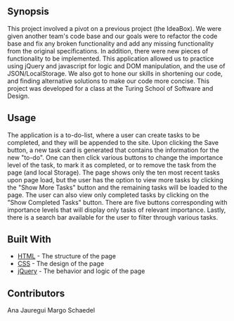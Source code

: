 ## Synopsis

This project involved a pivot on a previous project (the IdeaBox). We were given another team's code base and our goals were to refactor the code base and fix any broken functionality and add any missing functionality from the original specifications. In addition, there were new pieces of functionality to be implemented.  This application allowed us to practice using jQuery and javascript for logic and DOM manipulation, and the use of JSON/LocalStorage. We also got to hone our skills in shortening our code, and finding alternative solutions to make our code more concise.  This project was developed for a class at the Turing School of Software and Design.

## Usage
The application is a to-do-list, where a user can create tasks to be completed, and they will be appended to the site. Upon clicking the Save button, a new task card is generated that contains the information for the new "to-do".  One can then click various buttons to change the importance level of the task, to mark it as completed, or to remove the task from the page (and local Storage). The page shows only the ten most recent tasks upon page load, but the user has the option to view more tasks by clicking the "Show More Tasks" button and the remaining tasks will be loaded to the page. The user can also view only completed tasks by clicking on the "Show Completed Tasks" button.  There are five buttons corresponding with importance levels that will display only tasks of relevant importance. Lastly, there is a search bar available for the user to filter through various tasks.

## Built With

* [HTML](https://github.com/anajauregui/2DoBox-Pivot/blob/master/index.html) - The structure of the page
* [CSS](https://github.com/anajauregui/2DoBox-Pivot/blob/master/stylesheet.css) - The design of the page
* [jQuery](https://github.com/anajauregui/2DoBox-Pivot/blob/master/script.js) - The behavior and logic of the page

## Contributors

Ana Jauregui
Margo Schaedel
